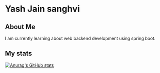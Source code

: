 <!--
**yash-khanted/yash-khanted** is a ✨ _special_ ✨ repository because its `README.md` (this file) appears on your GitHub profile.

Here are some ideas to get you started:

- 🔭 I’m currently working on ...
- 🌱 I’m currently learning ...
- 👯 I’m looking to collaborate on ...
- 🤔 I’m looking for help with ...
- 💬 Ask me about ...
- 📫 How to reach me: ...
- 😄 Pronouns: ...
- ⚡ Fun fact: ...
-->

# Yash Jain sanghvi
## About Me
I am currently learning about web backend development using spring boot.
## My stats

[![Anurag's GitHub stats](https://github-readme-stats.vercel.app/api?username=yash-khanted)](https://github.com/anuraghazra/github-readme-stats)


